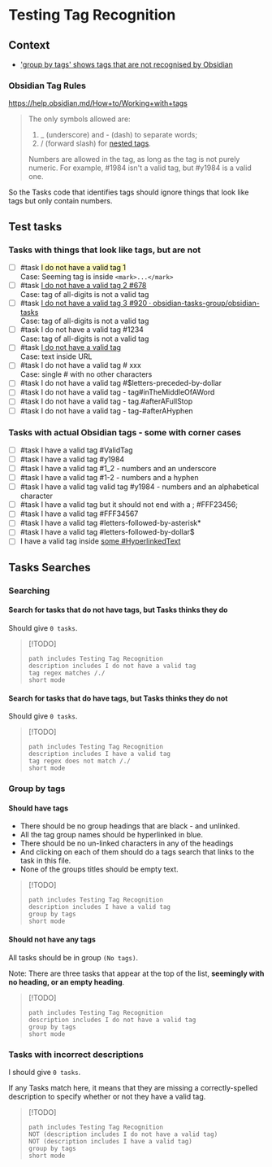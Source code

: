 # Testing Tag Recognition

## Context

- ['group by tags' shows tags that are not recognised by Obsidian](https://github.com/obsidian-tasks-group/obsidian-tasks/issues/929)

### Obsidian Tag Rules

<https://help.obsidian.md/How+to/Working+with+tags>

> The only symbols allowed are:
>
> 1. _ (underscore) and - (dash) to separate words;
> 2. / (forward slash) for [nested tags](https://help.obsidian.md/Plugins/Tag+pane#Nested+tags).
>
> Numbers are allowed in the tag, as long as the tag is not purely numeric. For example, #1984 isn't a valid tag, but #y1984 is a valid one.

So the Tasks code that identifies tags should ignore things that look like tags but only contain numbers.

## Test tasks

### Tasks with things that look like tags, but are not

- [ ] #task <mark style="background: #FFF12345;">I do not have a valid tag 1</mark><br>Case: Seeming tag is inside `<mark>...</mark>`
- [ ] #task [I do not have a valid tag 2 #678](https://github.com/obsidian-tasks-group/obsidian-tasks/pull/678)<br>Case: tag of all-digits is not a valid tag
- [ ] #task [I do not have a valid tag 3 #920 · obsidian-tasks-group/obsidian-tasks](https://github.com/obsidian-tasks-group/obsidian-tasks/discussions/920)<br>Case: tag of all-digits is not a valid tag
- [ ] #task I do not have a valid tag #1234<br>Case: tag of all-digits is not a valid tag
- [ ] #task [I do not have a valid tag](https://cloud.feedly.com/#opml)<br>Case: text inside URL
- [ ] #task I do not have a valid tag # xxx<br>Case: single # with no other characters
- [ ] #task I do not have a valid tag #$letters-preceded-by-dollar
- [ ] #task I do not have a valid tag - tag#inTheMiddleOfAWord
- [ ] #task I do not have a valid tag - tag.#afterAFullStop
- [ ] #task I do not have a valid tag - tag-#afterAHyphen

### Tasks with actual Obsidian tags - some with corner cases

- [ ] #task I have a valid tag #ValidTag
- [ ] #task I have a valid tag #y1984
- [ ] #task I have a valid tag #1_2 - numbers and an underscore
- [ ] #task I have a valid tag #1-2 - numbers and a hyphen
- [ ] #task I have a valid tag valid tag #y1984 - numbers and an alphabetical character
- [ ] #task I have a valid tag but it should not end with a ; #FFF23456;
- [ ] #task I have a valid tag #FFF34567
- [ ] #task I have a valid tag #letters-followed-by-asterisk*
- [ ] #task I have a valid tag #letters-followed-by-dollar$
- [ ] I have a valid tag inside [some #HyperlinkedText](https://help.obsidian.md/Plugins/Tag+pane#Nested+tags)

## Tasks Searches

### Searching

#### Search for tasks that do not have tags, but Tasks thinks they do

Should give `0 tasks`.

> [!TODO]
>
> ```tasks
> path includes Testing Tag Recognition
> description includes I do not have a valid tag
> tag regex matches /./
> short mode
> ```

#### Search for tasks that do have tags, but Tasks thinks they do not

Should give `0 tasks`.

> [!TODO]
>
> ```tasks
> path includes Testing Tag Recognition
> description includes I have a valid tag
> tag regex does not match /./
> short mode
> ```

### Group by tags

#### Should have tags

- There should be no group headings that are black - and unlinked.
- All the tag group names should be hyperlinked in blue.
- There should be no un-linked characters in any of the headings
- And clicking on each of them should do a tags search that links to the task in this file.
- None of the groups titles should be empty text.

> [!TODO]
>
> ```tasks
> path includes Testing Tag Recognition
> description includes I have a valid tag
> group by tags
> short mode
> ```

#### Should not have any tags

All tasks should be in group `(No tags)`.

Note: There are three tasks that appear at the top of the list, **seemingly with no heading, or an empty heading**.

> [!TODO]
>
> ```tasks
> path includes Testing Tag Recognition
> description includes I do not have a valid tag
> group by tags
> short mode
> ```

### Tasks with incorrect descriptions

I should give `0 tasks`.

If any Tasks match here, it means that they are missing a correctly-spelled description to specify whether or not they have a valid tag.

> [!TODO]
>
> ```tasks
> path includes Testing Tag Recognition
> NOT (description includes I do not have a valid tag)
> NOT (description includes I have a valid tag)
> group by tags
> short mode
> ```
